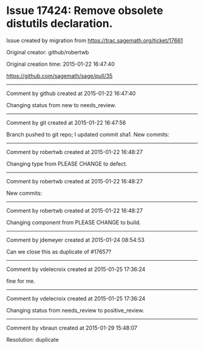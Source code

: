 # Issue 17424: Remove obsolete distutils declaration.

Issue created by migration from https://trac.sagemath.org/ticket/17661

Original creator: github/robertwb

Original creation time: 2015-01-22 16:47:40



https://github.com/sagemath/sage/pull/35


---

Comment by github created at 2015-01-22 16:47:40

Changing status from new to needs_review.


---

Comment by git created at 2015-01-22 16:47:56

Branch pushed to git repo; I updated commit sha1. New commits:


---

Comment by robertwb created at 2015-01-22 16:48:27

Changing type from PLEASE CHANGE to defect.


---

Comment by robertwb created at 2015-01-22 16:48:27

New commits:


---

Comment by robertwb created at 2015-01-22 16:48:27

Changing component from PLEASE CHANGE to build.


---

Comment by jdemeyer created at 2015-01-24 08:54:53

Can we close this as duplicate of #17657?


---

Comment by vdelecroix created at 2015-01-25 17:36:24

fine for me.


---

Comment by vdelecroix created at 2015-01-25 17:36:24

Changing status from needs_review to positive_review.


---

Comment by vbraun created at 2015-01-29 15:48:07

Resolution: duplicate
